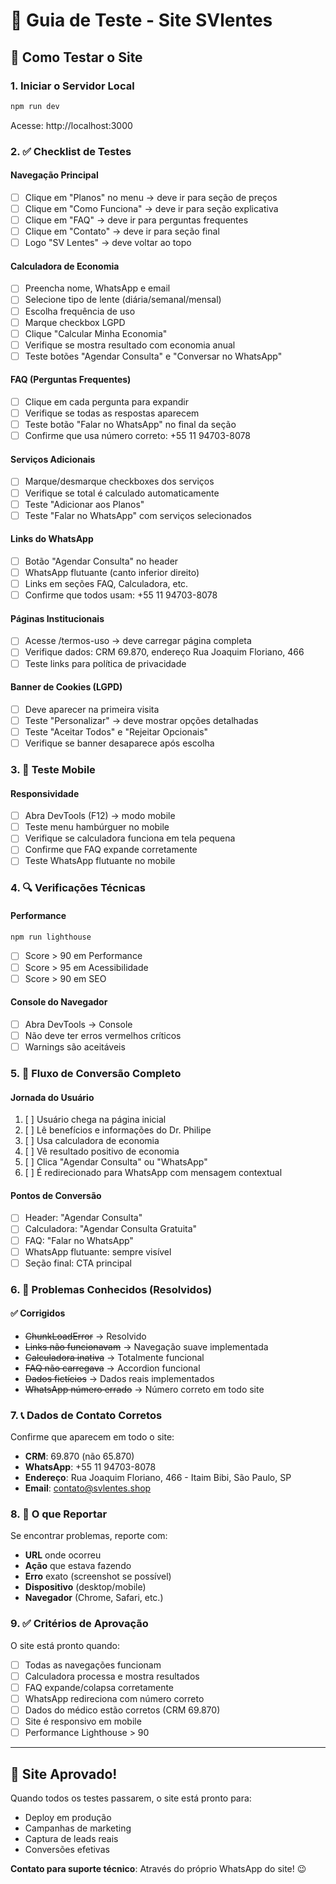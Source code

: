 # 🧪 Guia de Teste - Site SVlentes

## 🚀 Como Testar o Site

### 1. Iniciar o Servidor Local
```bash
npm run dev
```
Acesse: http://localhost:3000

### 2. ✅ Checklist de Testes

#### Navegação Principal
- [ ] Clique em "Planos" no menu → deve ir para seção de preços
- [ ] Clique em "Como Funciona" → deve ir para seção explicativa  
- [ ] Clique em "FAQ" → deve ir para perguntas frequentes
- [ ] Clique em "Contato" → deve ir para seção final
- [ ] Logo "SV Lentes" → deve voltar ao topo

#### Calculadora de Economia
- [ ] Preencha nome, WhatsApp e email
- [ ] Selecione tipo de lente (diária/semanal/mensal)
- [ ] Escolha frequência de uso
- [ ] Marque checkbox LGPD
- [ ] Clique "Calcular Minha Economia"
- [ ] Verifique se mostra resultado com economia anual
- [ ] Teste botões "Agendar Consulta" e "Conversar no WhatsApp"

#### FAQ (Perguntas Frequentes)
- [ ] Clique em cada pergunta para expandir
- [ ] Verifique se todas as respostas aparecem
- [ ] Teste botão "Falar no WhatsApp" no final da seção
- [ ] Confirme que usa número correto: +55 11 94703-8078

#### Serviços Adicionais
- [ ] Marque/desmarque checkboxes dos serviços
- [ ] Verifique se total é calculado automaticamente
- [ ] Teste "Adicionar aos Planos" 
- [ ] Teste "Falar no WhatsApp" com serviços selecionados

#### Links do WhatsApp
- [ ] Botão "Agendar Consulta" no header
- [ ] WhatsApp flutuante (canto inferior direito)
- [ ] Links em seções FAQ, Calculadora, etc.
- [ ] Confirme que todos usam: +55 11 94703-8078

#### Páginas Institucionais
- [ ] Acesse /termos-uso → deve carregar página completa
- [ ] Verifique dados: CRM 69.870, endereço Rua Joaquim Floriano, 466
- [ ] Teste links para política de privacidade

#### Banner de Cookies (LGPD)
- [ ] Deve aparecer na primeira visita
- [ ] Teste "Personalizar" → deve mostrar opções detalhadas
- [ ] Teste "Aceitar Todos" e "Rejeitar Opcionais"
- [ ] Verifique se banner desaparece após escolha

### 3. 📱 Teste Mobile

#### Responsividade
- [ ] Abra DevTools (F12) → modo mobile
- [ ] Teste menu hambúrguer no mobile
- [ ] Verifique se calculadora funciona em tela pequena
- [ ] Confirme que FAQ expande corretamente
- [ ] Teste WhatsApp flutuante no mobile

### 4. 🔍 Verificações Técnicas

#### Performance
```bash
npm run lighthouse
```
- [ ] Score > 90 em Performance
- [ ] Score > 95 em Acessibilidade  
- [ ] Score > 90 em SEO

#### Console do Navegador
- [ ] Abra DevTools → Console
- [ ] Não deve ter erros vermelhos críticos
- [ ] Warnings são aceitáveis

### 5. 🎯 Fluxo de Conversão Completo

#### Jornada do Usuário
1. [ ] Usuário chega na página inicial
2. [ ] Lê benefícios e informações do Dr. Philipe
3. [ ] Usa calculadora de economia
4. [ ] Vê resultado positivo de economia
5. [ ] Clica "Agendar Consulta" ou "WhatsApp"
6. [ ] É redirecionado para WhatsApp com mensagem contextual

#### Pontos de Conversão
- [ ] Header: "Agendar Consulta"
- [ ] Calculadora: "Agendar Consulta Gratuita"  
- [ ] FAQ: "Falar no WhatsApp"
- [ ] WhatsApp flutuante: sempre visível
- [ ] Seção final: CTA principal

### 6. 🐛 Problemas Conhecidos (Resolvidos)

#### ✅ Corrigidos
- ~~ChunkLoadError~~ → Resolvido
- ~~Links não funcionavam~~ → Navegação suave implementada
- ~~Calculadora inativa~~ → Totalmente funcional
- ~~FAQ não carregava~~ → Accordion funcional
- ~~Dados fictícios~~ → Dados reais implementados
- ~~WhatsApp número errado~~ → Número correto em todo site

### 7. 📞 Dados de Contato Corretos

Confirme que aparecem em todo o site:
- **CRM**: 69.870 (não 65.870)
- **WhatsApp**: +55 11 94703-8078
- **Endereço**: Rua Joaquim Floriano, 466 - Itaim Bibi, São Paulo, SP
- **Email**: contato@svlentes.shop

### 8. 🚨 O que Reportar

Se encontrar problemas, reporte com:
- **URL** onde ocorreu
- **Ação** que estava fazendo
- **Erro** exato (screenshot se possível)
- **Dispositivo** (desktop/mobile)
- **Navegador** (Chrome, Safari, etc.)

### 9. ✅ Critérios de Aprovação

O site está pronto quando:
- [ ] Todas as navegações funcionam
- [ ] Calculadora processa e mostra resultados
- [ ] FAQ expande/colapsa corretamente
- [ ] WhatsApp redireciona com número correto
- [ ] Dados do médico estão corretos (CRM 69.870)
- [ ] Site é responsivo em mobile
- [ ] Performance Lighthouse > 90

---

## 🎉 Site Aprovado!

Quando todos os testes passarem, o site está pronto para:
- Deploy em produção
- Campanhas de marketing
- Captura de leads reais
- Conversões efetivas

**Contato para suporte técnico**: Através do próprio WhatsApp do site! 😉